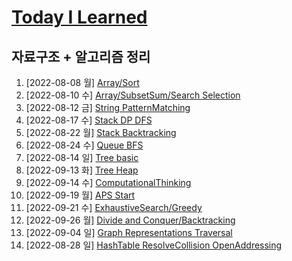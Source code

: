 # [Today I Learned](/../..)

## 자료구조 + 알고리즘 정리

1. [2022-08-08 월] [Array/Sort](./0808_Array_Sort.md)
2. [2022-08-10 수] [Array/SubsetSum/Search Selection](./0810_Array_SubsetSum_Search_Selection.md)
3. [2022-08-12 금] [String PatternMatching](./0812_String_PatternMatching.md)
4. [2022-08-17 수] [Stack DP DFS](./0817_Stack_DP_DFS.md)
5. [2022-08-22 월] [Stack Backtracking](./0822_Stack_Backtracking.md)
6. [2022-08-24 수] [Queue BFS](./0824_Queue_BFS.md)
7. [2022-08-14 일] [Tree basic](https://github.com/kimsixsue/CS-Study/blob/master/kimsixsue/Tree.md)
8. [2022-09-13 화] [Tree Heap](./0913_Tree_Heap.md)
9. [2022-09-14 수] [ComputationalThinking](./0914_ComputationalThinking.md)
10. [2022-09-19 월] [APS Start](./0919_APS_Start.md)
11. [2022-09-21 수] [ExhaustiveSearch/Greedy](./0921_ExhaustiveSearch_Greedy.md)
12. [2022-09-26 월] [Divide and Conquer/Backtracking](./0926_Divide_and_Conquer_Backtracking.md)
13. [2022-09-04 일] [Graph Representations Traversal](https://github.com/kimsixsue/CS-Study/blob/master/kimsixsue/Graph_Representations_Traversal.md)
14. [2022-08-28 일] [HashTable ResolveCollision OpenAddressing](https://github.com/kimsixsue/CS-Study/blob/master/kimsixsue/Open_Addressing.md)
